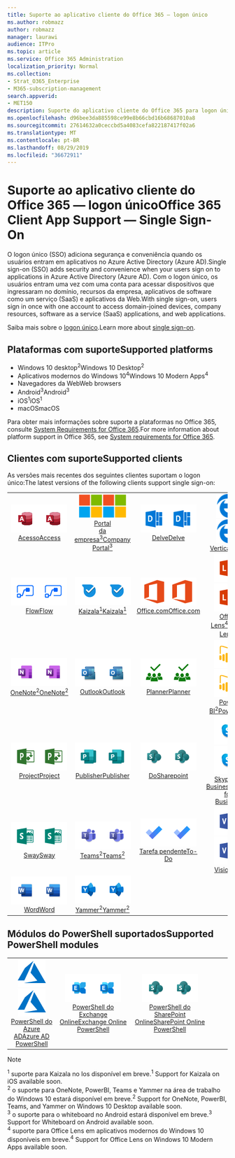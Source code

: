 ```yaml
---
title: Suporte ao aplicativo cliente do Office 365 — logon único
ms.author: robmazz
author: robmazz
manager: laurawi
audience: ITPro
ms.topic: article
ms.service: Office 365 Administration
localization_priority: Normal
ms.collection:
- Strat_O365_Enterprise
- M365-subscription-management
search.appverid:
- MET150
description: Suporte do aplicativo cliente do Office 365 para logon único.
ms.openlocfilehash: d96bee3da885598ce99e8b66cbd16b68687010a8
ms.sourcegitcommit: 27614632a0ceccbd5a4083cefa822187417f02a6
ms.translationtype: MT
ms.contentlocale: pt-BR
ms.lasthandoff: 08/29/2019
ms.locfileid: "36672911"
---
```

# <a name="office-365-client-app-support--single-sign-on"></a><span data-ttu-id="82369-103">Suporte ao aplicativo cliente do Office 365 — logon único</span><span class="sxs-lookup"><span data-stu-id="82369-103">Office 365 Client App Support — Single Sign-On</span></span>

<span data-ttu-id="82369-104">O logon único (SSO) adiciona segurança e conveniência quando os usuários entram em aplicativos no Azure Active Directory (Azure AD).</span><span class="sxs-lookup"><span data-stu-id="82369-104">Single sign-on (SSO) adds security and convenience when your users sign on to applications in Azure Active Directory (Azure AD).</span></span> <span data-ttu-id="82369-105">Com o logon único, os usuários entram uma vez com uma conta para acessar dispositivos que ingressaram no domínio, recursos da empresa, aplicativos de software como um serviço (SaaS) e aplicativos da Web.</span><span class="sxs-lookup"><span data-stu-id="82369-105">With single sign-on, users sign in once with one account to access domain-joined devices, company resources, software as a service (SaaS) applications, and web applications.</span></span>

<span data-ttu-id="82369-106">Saiba mais sobre o [logon único](https://docs.microsoft.com/azure/active-directory/manage-apps/what-is-single-sign-on).</span><span class="sxs-lookup"><span data-stu-id="82369-106">Learn more about [single sign-on](https://docs.microsoft.com/azure/active-directory/manage-apps/what-is-single-sign-on).</span></span>

## <a name="supported-platforms"></a><span data-ttu-id="82369-107">Plataformas com suporte</span><span class="sxs-lookup"><span data-stu-id="82369-107">Supported platforms</span></span>

 - <span data-ttu-id="82369-108">Windows 10 desktop<sup>2</sup></span><span class="sxs-lookup"><span data-stu-id="82369-108">Windows 10 Desktop<sup>2</sup></span></span>
 - <span data-ttu-id="82369-109">Aplicativos modernos do Windows 10<sup>4</sup></span><span class="sxs-lookup"><span data-stu-id="82369-109">Windows 10 Modern Apps<sup>4</sup></span></span>
 - <span data-ttu-id="82369-110">Navegadores da Web</span><span class="sxs-lookup"><span data-stu-id="82369-110">Web browsers</span></span>
 - <span data-ttu-id="82369-111">Android<sup>3</sup></span><span class="sxs-lookup"><span data-stu-id="82369-111">Android<sup>3</sup></span></span>
 - <span data-ttu-id="82369-112">iOS<sup>1</sup></span><span class="sxs-lookup"><span data-stu-id="82369-112">iOS<sup>1</sup></span></span>
 - <span data-ttu-id="82369-113">macOS</span><span class="sxs-lookup"><span data-stu-id="82369-113">macOS</span></span>

<span data-ttu-id="82369-114">Para obter mais informações sobre suporte a plataformas no Office 365, consulte [System Requirements for Office 365](https://products.office.com/office-system-requirements).</span><span class="sxs-lookup"><span data-stu-id="82369-114">For more information about platform support in Office 365, see [System requirements for Office 365](https://products.office.com/office-system-requirements).</span></span>

## <a name="supported-clients"></a><span data-ttu-id="82369-115">Clientes com suporte</span><span class="sxs-lookup"><span data-stu-id="82369-115">Supported clients</span></span>

<span data-ttu-id="82369-116">As versões mais recentes dos seguintes clientes suportam o logon único:</span><span class="sxs-lookup"><span data-stu-id="82369-116">The latest versions of the following clients support single sign-on:</span></span>

| | | | | | |
|:---:|:---:|:---:|:---:|:---:|:---:|
| <span data-ttu-id="82369-117">![Ícone do Access](media/o365-access-64x64.png)</span><span class="sxs-lookup"><span data-stu-id="82369-117">![Access icon](media/o365-access-64x64.png)</span></span> <br> [<span data-ttu-id="82369-118">Acesso</span><span class="sxs-lookup"><span data-stu-id="82369-118">Access</span></span>](https://products.office.com/access) | <span data-ttu-id="82369-119">![Ícone do portal da empresa](media/o365-microsoft-64x64.png)</span><span class="sxs-lookup"><span data-stu-id="82369-119">![Company portal icon](media/o365-microsoft-64x64.png)</span></span> <br> [<span data-ttu-id="82369-120">Portal <br> da empresa<sup>3</sup></span><span class="sxs-lookup"><span data-stu-id="82369-120">Company <br> Portal<sup>3</sup> </span></span>](https://docs.microsoft.com/intune-user-help/sign-in-to-the-company-portal) | <span data-ttu-id="82369-121">![Ícone do Delve](media/o365-delve-64x64.png)</span><span class="sxs-lookup"><span data-stu-id="82369-121">![Delve icon](media/o365-delve-64x64.png)</span></span> <br> [<span data-ttu-id="82369-122">Delve</span><span class="sxs-lookup"><span data-stu-id="82369-122">Delve</span></span>](https://products.office.com/business/intelligent-search) | <span data-ttu-id="82369-123">![Ícone de borda](media/o365-edge-64x64.png)</span><span class="sxs-lookup"><span data-stu-id="82369-123">![Edge icon](media/o365-edge-64x64.png)</span></span> <br> [<span data-ttu-id="82369-124">Vertical</span><span class="sxs-lookup"><span data-stu-id="82369-124">Edge</span></span>](https://www.microsoft.com/windows/microsoft-edge) | <span data-ttu-id="82369-125">![Ícone do Excel](media/o365-excel-64x64.png)</span><span class="sxs-lookup"><span data-stu-id="82369-125">![Excel icon](media/o365-excel-64x64.png)</span></span> <br> [<span data-ttu-id="82369-126">Excel</span><span class="sxs-lookup"><span data-stu-id="82369-126">Excel</span></span>](https://products.office.com/excel) 
| <span data-ttu-id="82369-127">![Ícone de fluxo](media/o365-flow-64x64.png)</span><span class="sxs-lookup"><span data-stu-id="82369-127">![Flow icon](media/o365-flow-64x64.png)</span></span> <br> [<span data-ttu-id="82369-128">Flow</span><span class="sxs-lookup"><span data-stu-id="82369-128">Flow</span></span>](https://flow.microsoft.com) | <span data-ttu-id="82369-129">![Ícone de Kaizala](media/o365-kaizala-64x64.png)</span><span class="sxs-lookup"><span data-stu-id="82369-129">![Kaizala icon](media/o365-kaizala-64x64.png)</span></span> <br> [<span data-ttu-id="82369-130">Kaizala<sup>1</sup></span><span class="sxs-lookup"><span data-stu-id="82369-130">Kaizala<sup>1</sup></span></span>](https://products.office.com/en/business/microsoft-kaizala) | <span data-ttu-id="82369-131">![Ícone de Office.com](media/o365-office-64x64.png)</span><span class="sxs-lookup"><span data-stu-id="82369-131">![Office.com icon](media/o365-office-64x64.png)</span></span> <br> [<span data-ttu-id="82369-132">Office.com</span><span class="sxs-lookup"><span data-stu-id="82369-132">Office.com</span></span>](https://www.office.com/) | <span data-ttu-id="82369-133">![Ícone de lente](media/o365-lens-64x64.png)</span><span class="sxs-lookup"><span data-stu-id="82369-133">![Lens icon](media/o365-lens-64x64.png)</span></span> <br> [<span data-ttu-id="82369-134">Office Lens<sup>4</sup></span><span class="sxs-lookup"><span data-stu-id="82369-134">Office Lens<sup>4</sup></span></span>](https://www.microsoft.com/p/office-lens/9wzdncrfj3t8?activetab=pivot%3Aoverviewtab) | <span data-ttu-id="82369-135">![Ícone do OneDrive for Business](media/o365-OneDrive-64x64.png)</span><span class="sxs-lookup"><span data-stu-id="82369-135">![OneDrive for Business icon](media/o365-OneDrive-64x64.png)</span></span> <br> [<span data-ttu-id="82369-136">OneDrive</span><span class="sxs-lookup"><span data-stu-id="82369-136">OneDrive</span></span>](https://products.office.com/onedrive-for-business/online-cloud-storage) 
| <span data-ttu-id="82369-137">![Ícone do OneNote](media/o365-OneNote-64x64.png)</span><span class="sxs-lookup"><span data-stu-id="82369-137">![OneNote icon](media/o365-OneNote-64x64.png)</span></span> <br> [<span data-ttu-id="82369-138">OneNote<sup>2</sup></span><span class="sxs-lookup"><span data-stu-id="82369-138">OneNote<sup>2</sup></span></span>](https://products.office.com/onenote) | <span data-ttu-id="82369-139">![Ícone do Outlook](media/o365-outlook-64x64.png)</span><span class="sxs-lookup"><span data-stu-id="82369-139">![Outlook icon](media/o365-outlook-64x64.png)</span></span> <br> [<span data-ttu-id="82369-140">Outlook</span><span class="sxs-lookup"><span data-stu-id="82369-140">Outlook</span></span>](https://products.office.com/outlook) | <span data-ttu-id="82369-141">![Ícone do Planner](media/o365-planner-64x64.png)</span><span class="sxs-lookup"><span data-stu-id="82369-141">![Planner icon](media/o365-planner-64x64.png)</span></span> <br> [<span data-ttu-id="82369-142">Planner</span><span class="sxs-lookup"><span data-stu-id="82369-142">Planner</span></span>](https://products.office.com/business/task-management-software) | <span data-ttu-id="82369-143">![Ícone do PowerBI](media/o365-powerbi-64x64.png)</span><span class="sxs-lookup"><span data-stu-id="82369-143">![PowerBI icon](media/o365-powerbi-64x64.png)</span></span> <br> [<span data-ttu-id="82369-144">Power BI<sup>2</sup></span><span class="sxs-lookup"><span data-stu-id="82369-144">Power BI<sup>2</sup></span></span>](https://powerbi.microsoft.com)| <span data-ttu-id="82369-145">![Ícone do PowerPoint](media/o365-powerpoint-64x64.png)</span><span class="sxs-lookup"><span data-stu-id="82369-145">![PowerPoint icon](media/o365-powerpoint-64x64.png)</span></span> <br> [<span data-ttu-id="82369-146">PowerPoint</span><span class="sxs-lookup"><span data-stu-id="82369-146">PowerPoint</span></span>](https://products.office.com/powerpoint) 
| <span data-ttu-id="82369-147">![Ícone de projeto](media/o365-project-64x64.png)</span><span class="sxs-lookup"><span data-stu-id="82369-147">![Project icon](media/o365-project-64x64.png)</span></span> <br> [<span data-ttu-id="82369-148">Project</span><span class="sxs-lookup"><span data-stu-id="82369-148">Project</span></span>](https://products.office.com/project) | <span data-ttu-id="82369-149">![Ícone do Publisher](media/o365-publisher-64x64.png)</span><span class="sxs-lookup"><span data-stu-id="82369-149">![Publisher icon](media/o365-publisher-64x64.png)</span></span> <br> [<span data-ttu-id="82369-150">Publisher</span><span class="sxs-lookup"><span data-stu-id="82369-150">Publisher</span></span>](https://products.office.com/publisher) | <span data-ttu-id="82369-151">![Ícone do SharePoint](media/o365-sharepoint-64x64.png)</span><span class="sxs-lookup"><span data-stu-id="82369-151">![SharePoint icon](media/o365-sharepoint-64x64.png)</span></span> <br> [<span data-ttu-id="82369-152">Do</span><span class="sxs-lookup"><span data-stu-id="82369-152">Sharepoint</span></span>](https://products.office.com/sharepoint) | <span data-ttu-id="82369-153">![Ícone do Skype for Business](media/o365-skypeforbusiness-64x64.png)</span><span class="sxs-lookup"><span data-stu-id="82369-153">![Skype for Business icon](media/o365-skypeforbusiness-64x64.png)</span></span> <br> [<span data-ttu-id="82369-154">Skype for <br> Business</span><span class="sxs-lookup"><span data-stu-id="82369-154">Skype for <br> Business</span></span>](https://www.skype.com/business/) | <span data-ttu-id="82369-155">![Ícone de notas auto-adesivas](media/o365-stickynotes-64x64.png)</span><span class="sxs-lookup"><span data-stu-id="82369-155">![Sticky Notes icon](media/o365-stickynotes-64x64.png)</span></span> <br> [<span data-ttu-id="82369-156">Notas auto-adesivas</span><span class="sxs-lookup"><span data-stu-id="82369-156">Sticky Notes</span></span>](https://www.microsoft.com/p/microsoft-sticky-notes/9nblggh4qghw) 
| <span data-ttu-id="82369-157">![Ícone de Sway](media/o365-sway-64x64.png)</span><span class="sxs-lookup"><span data-stu-id="82369-157">![Sway icon](media/o365-sway-64x64.png)</span></span> <br> [<span data-ttu-id="82369-158">Sway</span><span class="sxs-lookup"><span data-stu-id="82369-158">Sway</span></span>](https://sway.com) | <span data-ttu-id="82369-159">![Ícone do teams](media/o365-teams-64x64.png)</span><span class="sxs-lookup"><span data-stu-id="82369-159">![Teams icon](media/o365-teams-64x64.png)</span></span> <br> [<span data-ttu-id="82369-160">Teams<sup>2</sup></span><span class="sxs-lookup"><span data-stu-id="82369-160">Teams<sup>2</sup></span></span>](https://products.office.com/microsoft-teams/group-chat-software) | <span data-ttu-id="82369-161">![Ícone de tarefas pendentes](media/o365-todo-64x64.png)</span><span class="sxs-lookup"><span data-stu-id="82369-161">![To-Do icon](media/o365-todo-64x64.png)</span></span> <br> [<span data-ttu-id="82369-162">Tarefa pendente</span><span class="sxs-lookup"><span data-stu-id="82369-162">To-Do</span></span>](https://todo.microsoft.com) | <span data-ttu-id="82369-163">![Ícone do Visio](media/o365-visio-64x64.png)</span><span class="sxs-lookup"><span data-stu-id="82369-163">![Visio icon](media/o365-visio-64x64.png)</span></span> <br> [<span data-ttu-id="82369-164">Visio</span><span class="sxs-lookup"><span data-stu-id="82369-164">Visio</span></span>](https://products.office.com/visio/flowchart-software) | <span data-ttu-id="82369-165">![Ícone de quadro de comunicações](media/o365-whiteboard-64x64.png)</span><span class="sxs-lookup"><span data-stu-id="82369-165">![Whiteboard icon](media/o365-whiteboard-64x64.png)</span></span> <br> [<span data-ttu-id="82369-166">Quadro de comunicações<sup>3</sup></span><span class="sxs-lookup"><span data-stu-id="82369-166">Whiteboard<sup>3</sup></span></span>](https://whiteboard.microsoft.com/) 
| <span data-ttu-id="82369-167">![Ícone do Word](media/o365-word-64x64.png)</span><span class="sxs-lookup"><span data-stu-id="82369-167">![Word icon](media/o365-word-64x64.png)</span></span> <br> [<span data-ttu-id="82369-168">Word</span><span class="sxs-lookup"><span data-stu-id="82369-168">Word</span></span>](https://products.office.com/word) | <span data-ttu-id="82369-169">![Ícone do Yammer](media/o365-yammer-64x64.png)</span><span class="sxs-lookup"><span data-stu-id="82369-169">![Yammer icon](media/o365-yammer-64x64.png)</span></span> <br> [<span data-ttu-id="82369-170">Yammer<sup>2</sup></span><span class="sxs-lookup"><span data-stu-id="82369-170">Yammer<sup>2</sup></span></span>](https://products.office.com/yammer/yammer-overview) |

## <a name="supported-powershell-modules"></a><span data-ttu-id="82369-171">Módulos do PowerShell suportados</span><span class="sxs-lookup"><span data-stu-id="82369-171">Supported PowerShell modules</span></span>

| | | | | | |
|:---:|:---:|:---:|:---:|:---:|:---:|
| <span data-ttu-id="82369-172">![Ícone do Azure](media/o365-azure-64x64.png)</span><span class="sxs-lookup"><span data-stu-id="82369-172">![Azure icon](media/o365-azure-64x64.png)</span></span> <br> [<span data-ttu-id="82369-173">PowerShell do <br> Azure AD</span><span class="sxs-lookup"><span data-stu-id="82369-173">Azure AD <br> PowerShell</span></span>](https://docs.microsoft.com/powershell/azure/active-directory/overview?view=azureadps-2.0) | <span data-ttu-id="82369-174">![Ícone do Exchange](media/o365-exchange-64x64.png)</span><span class="sxs-lookup"><span data-stu-id="82369-174">![Exchange icon](media/o365-exchange-64x64.png)</span></span> <br> [<span data-ttu-id="82369-175">PowerShell do <br> Exchange Online</span><span class="sxs-lookup"><span data-stu-id="82369-175">Exchange Online <br> PowerShell</span></span>](https://docs.microsoft.com/powershell/exchange/exchange-online/exchange-online-powershell?view=exchange-ps) | <span data-ttu-id="82369-176">![Ícone do SharePoint](media/o365-sharepoint-64x64.png)</span><span class="sxs-lookup"><span data-stu-id="82369-176">![SharePoint icon](media/o365-sharepoint-64x64.png)</span></span> <br> [<span data-ttu-id="82369-177">PowerShell do <br> SharePoint Online</span><span class="sxs-lookup"><span data-stu-id="82369-177">SharePoint Online <br> PowerShell</span></span>](https://docs.microsoft.com/sharepoint/manage-team-and-communication-sites-in-powershell)

> [!NOTE]
> <span data-ttu-id="82369-178"><sup>1</sup> suporte para Kaizala no Ios disponível em breve.</span><span class="sxs-lookup"><span data-stu-id="82369-178"><sup>1</sup> Support for Kaizala on iOS available soon.</span></span> <br>
> <span data-ttu-id="82369-179"><sup>2</sup> o suporte para OneNote, PowerBI, Teams e Yammer na área de trabalho do Windows 10 estará disponível em breve.</span><span class="sxs-lookup"><span data-stu-id="82369-179"><sup>2</sup> Support for OneNote, PowerBI, Teams, and Yammer on Windows 10 Desktop available soon.</span></span> <br>
> <span data-ttu-id="82369-180"><sup>3</sup> o suporte para o whiteboard no Android estará disponível em breve.</span><span class="sxs-lookup"><span data-stu-id="82369-180"><sup>3</sup> Support for Whiteboard on Android available soon.</span></span> <br>
> <span data-ttu-id="82369-181"><sup>4</sup> suporte para Office Lens em aplicativos modernos do Windows 10 disponíveis em breve.</span><span class="sxs-lookup"><span data-stu-id="82369-181"><sup>4</sup> Support for Office Lens on Windows 10 Modern Apps available soon.</span></span> <br>

